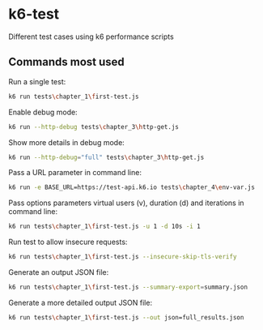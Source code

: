 # k6-test
Different test cases using k6 performance scripts

## Commands most used

Run a single test:
```sh
k6 run tests\chapter_1\first-test.js
```
Enable debug mode:
```sh
k6 run --http-debug tests\chapter_3\http-get.js
```
Show more details in debug mode:
```sh
k6 run --http-debug="full" tests\chapter_3\http-get.js
```
Pass a URL parameter in command line:
```sh
k6 run -e BASE_URL=https://test-api.k6.io tests\chapter_4\env-var.js
```
Pass options parameters virtual users (v), duration (d) and iterations in command line:
```sh
k6 run tests\chapter_1\first-test.js -u 1 -d 10s -i 1
```
Run test to allow insecure requests:
```sh
k6 run tests\chapter_1\first-test.js --insecure-skip-tls-verify
```
Generate an output JSON file:
```sh
k6 run tests\chapter_1\first-test.js --summary-export=summary.json
```
Generate a more detailed output JSON file:
```sh
k6 run tests\chapter_1\first-test.js --out json=full_results.json
```